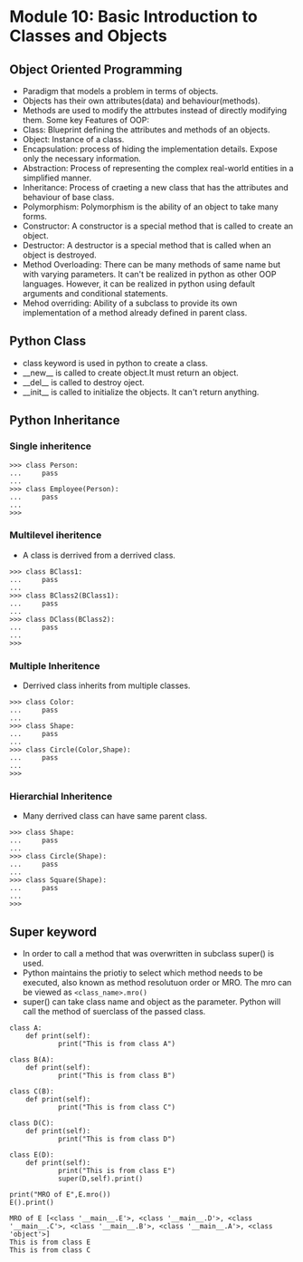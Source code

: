 # Module 10: Basic Introduction to Classes and Objects 
## Object Oriented Programming
- Paradigm that models a problem in terms of objects.
- Objects has their own attributes(data) and behaviour(methods).
- Methods are used to modify the attrbutes instead of directly modifying them.
Some key Features of OOP:
- Class: Blueprint defining the attributes and methods of an objects.
- Object: Instance of a class.
- Encapsulation: process of hiding the implementation details. Expose only the necessary information.
- Abstraction: Process of representing the complex real-world entities in a simplified manner.
- Inheritance: Process of craeting a new class that has the attributes and behaviour of base class.
- Polymorphism: Polymorphism is the ability of an object to take many forms.
- Constructor: A constructor is a special method that is called to create an object.
- Destructor: A destructor is a special method that is called when an object is destroyed.
- Method Overloading: There can be many methods of same name but with varying parameters. It can't be realized in python as other OOP languages. However, it can be realized in python using default arguments and conditional statements.
- Mehod overriding: Ability of a subclass to provide its own implementation of a method already defined in parent class.
## Python Class
- class keyword is used in python to create a class.
- \_\_new__ is called to create object.It must return an object.
- \_\_del__ is called to destroy oject.
- \_\_init__ is called to initialize the objects. It can't return anything.

## Python Inheritance
### Single inheritence
```
>>> class Person:
...     pass
...
>>> class Employee(Person):
...     pass
...
>>>
```
### Multilevel iheritence
- A class is derrived from a derrived class.
```
>>> class BClass1:
...     pass
...
>>> class BClass2(BClass1):
...     pass
...
>>> class DClass(BClass2):
...     pass
...
>>>
```
### Multiple Inheritence
- Derrived class inherits from multiple classes.
```
>>> class Color:
...     pass
...
>>> class Shape:
...     pass
...
>>> class Circle(Color,Shape):
...     pass
...
>>>
```
### Hierarchial Inheritence
- Many derrived class can have same parent class.
```
>>> class Shape:
...     pass
...
>>> class Circle(Shape):
...     pass
...
>>> class Square(Shape):
...     pass
...
>>>
```
## Super keyword
- In order to call a method that was overwritten in subclass super() is used.
- Python maintains the priotiy to select which method needs to be executed, also known as method resolutuon order or MRO. The mro can be viewed as `<class_name>.mro()`
- super() can take class name and object as the parameter. Python will call the method of suerclass of the passed class.
```
class A:
    def print(self):
            print("This is from class A")

class B(A):
    def print(self):
            print("This is from class B")

class C(B):
    def print(self):
            print("This is from class C")

class D(C):
    def print(self):
            print("This is from class D")

class E(D):
    def print(self):
            print("This is from class E")
            super(D,self).print()

print("MRO of E",E.mro())
E().print()

MRO of E [<class '__main__.E'>, <class '__main__.D'>, <class '__main__.C'>, <class '__main__.B'>, <class '__main__.A'>, <class 'object'>]
This is from class E
This is from class C
```
